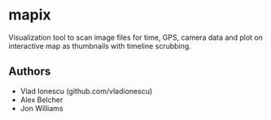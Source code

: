 mapix
=====

Visualization tool to scan image files for time, GPS, camera data and plot on interactive map as thumbnails with timeline scrubbing.

Authors
-------
* Vlad Ionescu (github.com/vladionescu)
* Alex Belcher
* Jon Williams
